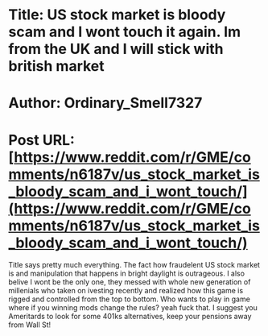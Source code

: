 # Title: US stock market is bloody scam and I wont touch it again. Im from the UK and I will stick with british market
# Author: Ordinary_Smell7327
# Post URL: [https://www.reddit.com/r/GME/comments/n6187v/us_stock_market_is_bloody_scam_and_i_wont_touch/](https://www.reddit.com/r/GME/comments/n6187v/us_stock_market_is_bloody_scam_and_i_wont_touch/)


Title says pretty much everything. The fact how fraudelent US stock market is and manipulation that happens in bright daylight is outrageous. I also belive I wont be the only one, they messed with whole new generation of millenials who taken on ivesting recently and realized how this game is rigged and controlled from the top to bottom. Who wants to play in game where if you winning mods change the rules? yeah fuck that. I suggest you Ameritards to look for some 401ks alternatives, keep your pensions away from Wall St!